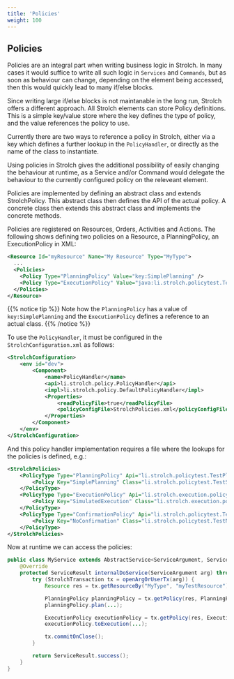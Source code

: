 ```yaml
---
title: 'Policies'
weight: 100
---
```


## Policies

Policies are an integral part when writing business logic in Strolch. In many
cases it would suffice to write all such logic in `Services` and `Commands`, but
as soon as behaviour can change, depending on the element being accessed, then
this would quickly lead to many if/else blocks.

Since writing large if/else blocks is not maintanable in the long run, Strolch
offers a different approach. All Strolch elements can store Policy definitions.
This is a simple key/value store where the key defines the type of policy, and
the value references the policy to use.

Currently there are two ways to reference a policy in Strolch, either via a key
which defines a further lookup in the `PolicyHandler`, or directly as the name
of the class to instantiate.

Using policies in Strolch gives the additional possibility of easily changing
the behaviour at runtime, as a Service and/or Command would delegate the
behaviour to the currently configured policy on the releveant element.

Policies are implemented by defining an abstract class and extends
StrolchPolicy. This abstract class then defines the API of the actual policy. A
concrete class then extends this abstract class and implements the concrete
methods.

Policies are registered on Resources, Orders, Activities and Actions. The
following shows defining two policies on a Resource, a PlanningPolicy, an
ExecutionPolicy in XML:

```xml
<Resource Id="myResource" Name="My Resource" Type="MyType">
  ...
  <Policies>
    <Policy Type="PlanningPolicy" Value="key:SimplePlanning" />
    <Policy Type="ExecutionPolicy" Value="java:li.strolch.policytest.TestSimulatedExecutionPolicy" />
  </Policies>
</Resource>
```

{{% notice tip %}} Note how the `PlanningPolicy` has a value of `key:SimplePlanning`
and the `ExecutionPolicy` defines a reference to an actual class. {{% /notice %}}

To use the `PolicyHandler`, it must be configured in the `StrolchConfiguration.xml`
as follows:

```xml
<StrolchConfiguration>
    <env id="dev">
        <Component>
            <name>PolicyHandler</name>
            <api>li.strolch.policy.PolicyHandler</api>
            <impl>li.strolch.policy.DefaultPolicyHandler</impl>
            <Properties>
                <readPolicyFile>true</readPolicyFile>
                <policyConfigFile>StrolchPolicies.xml</policyConfigFile>
            </Properties>
        </Component>
    </env>
</StrolchConfiguration>
```

And this policy handler implementation requires a file where the lookups for the
policies is defined, e.g.:

```xml
<StrolchPolicies>
    <PolicyType Type="PlanningPolicy" Api="li.strolch.policytest.TestPlanningPolicy">
        <Policy Key="SimplePlanning" Class="li.strolch.policytest.TestSimplePlanningPolicy"/>
    </PolicyType>
    <PolicyType Type="ExecutionPolicy" Api="li.strolch.execution.policy.ExecutionPolicy">
        <Policy Key="SimulatedExecution" Class="li.strolch.execution.policy.RandomDurationExecution"/>
    </PolicyType>
    <PolicyType Type="ConfirmationPolicy" Api="li.strolch.policytest.TestConfirmationPolicy">
        <Policy Key="NoConfirmation" Class="li.strolch.policytest.TestNoConfirmationPolicy"/>
    </PolicyType>
</StrolchPolicies>
```

Now at runtime we can access the policies:

```java
public class MyService extends AbstractService<ServiceArgument, ServiceResult> {
	@Override
	protected ServiceResult internalDoService(ServiceArgument arg) throws Exception {
		try (StrolchTransaction tx = openArgOrUserTx(arg)) {
			Resource res = tx.getResourceBy("MyType", "myTestResource");

			PlanningPolicy planningPolicy = tx.getPolicy(res, PlanningPolicy.class);
			planningPolicy.plan(...);

			ExecutionPolicy executionPolicy = tx.getPolicy(res, ExecutionPolicy.class);
			executionPolicy.toExecution(...);

			tx.commitOnClose();
		}

		return ServiceResult.success();
	}
}
```
